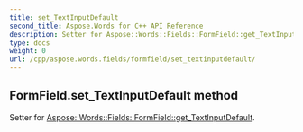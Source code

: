 ```yaml
---
title: set_TextInputDefault
second_title: Aspose.Words for C++ API Reference
description: Setter for Aspose::Words::Fields::FormField::get_TextInputDefault. 
type: docs
weight: 0
url: /cpp/aspose.words.fields/formfield/set_textinputdefault/
---
```

## FormField.set_TextInputDefault method


Setter for [Aspose::Words::Fields::FormField::get_TextInputDefault](./get_textinputdefault/).

